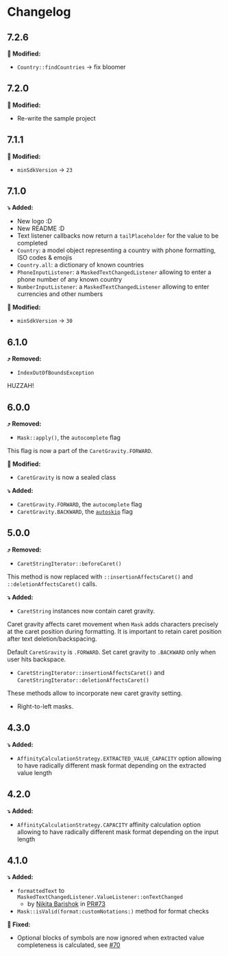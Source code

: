 # Changelog

## 7.2.6

**🔄 Modified:**

* `Country::findCountries` → fix bloomer

## 7.2.0

**🔄 Modified:**

* Re-write the sample project

## 7.1.1

**🔄 Modified:**

* `minSdkVersion` → `23`

## 7.1.0

**⤵️ Added:**

* New logo :D
* New README :D
* Text listener callbacks now return a `tailPlaceholder` for the value to be completed
* `Country`: a model object representing a country with phone formatting, ISO codes & emojis
* `Country.all`: a dictionary of known countries
* `PhoneInputListener`: a `MaskedTextChangedListener` allowing to enter a phone number of any known country
* `NumberInputListener`: a `MaskedTextChangedListener` allowing to enter currencies and other numbers

**🔄 Modified:**

* `minSdkVersion` → `30`

## 6.1.0

**⤴️ Removed:**

* `IndexOutOfBoundsException`

HUZZAH!

## 6.0.0

**⤴️ Removed:**

* `Mask::apply()`, the `autocomplete` flag

This flag is now a part of the `CaretGravity.FORWARD`.

**🔄 Modified:**

* `CaretGravity` is now a sealed class

**⤵️ Added:**

* `CaretGravity.FORWARD`, the `autocomplete` flag
* `CaretGravity.BACKWARD`, the [`autoskip`](https://github.com/RedMadRobot/input-mask-android/wiki/0.-Mask#autoskip-flag) flag

## 5.0.0

**⤴️ Removed:**

* `CaretStringIterator::beforeCaret()`

This method is now replaced with `::insertionAffectsCaret()` and `::deletionAffectsCaret()` calls. 

**⤵️ Added:**

* `CaretString` instances now contain caret gravity.

Caret gravity affects caret movement when `Mask` adds characters precisely at the caret position during formatting. It is important to retain caret position after text deletion/backspacing.

Default `CaretGravity` is `.FORWARD`. Set caret gravity to `.BACKWARD` only when user hits backspace.

* `CaretStringIterator::insertionAffectsCaret()` and `CaretStringIterator::deletionAffectsCaret()`

These methods allow to incorporate new caret gravity setting.

* Right-to-left masks. 

## 4.3.0

**⤵️ Added:**

* `AffinityCalculationStrategy.EXTRACTED_VALUE_CAPACITY` option allowing to have radically different mask format depending on the extracted value length

## 4.2.0

**⤵️ Added:**

* `AffinityCalculationStrategy.CAPACITY` affinity calculation option allowing to have radically different mask format depending on the input length

## 4.1.0

**⤵️ Added:**

* `formattedText` to `MaskedTextChangedListener.ValueListener::onTextChanged`
	* by [Nikita Barishok](https://github.com/nbarishok) in [PR#73](https://github.com/RedMadRobot/input-mask-android/pull/73) 
* `Mask::isValid(format:customNotations:)` method for format checks

**🔄 Fixed:**

* Optional blocks of symbols are now ignored when extracted value completeness is calculated, see [#70](https://github.com/RedMadRobot/input-mask-android/issues/70)

